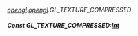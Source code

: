 _[opengl](../../modules/opengl/opengl-module.md):[opengl](../../modules/opengl/opengl-module.md).GL\_TEXTURE\_COMPRESSED_
##### Const GL\_TEXTURE\_COMPRESSED:[Int](../../modules/wonkey/wonkey-types-int.md)

